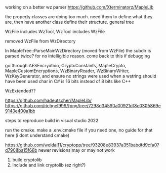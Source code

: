 working on a better wz parser
https://github.com/Xterminatorz/MapleLib

the property classes are doing too much. need them to define what they are, then have another class define their structure.
general tree

WzFile includes WzTool, WzTool includes WzFile

removed WzFile from WzDirectory

In MapleTree::ParseMainWzDirectory (moved from WzFile)
the subdir is parsed twice? for no intelligible reason. come back to this if debugging

go through
AESEncryotion, CryptoConstants, MapleCrypto, MapleCustomEncryptions,
WzBinaryReader, WzBinaryWriter, WzKeyGenerator, and ensure no strings were used when a wstring should have been used
char in C# is 16 bits instead of 8 bits like C++

WzExtended??

https://github.com/hadeutscher/MapleLib/
https://github.com/richgel999/fpng/tree/7298d34590a00921df8c0305869e9143e400a1bb

steps to reproduce build in visual studio 2022


run the cmake. make a .env.cmake file if you need one, no guide for that here (i dont understand cmake)


https://github.com/weidai11/cryptopp/tree/93208e83937a351babdfd9cfa07d7908ba15f68b
newer revisions may or may not work

1. build cryptolib
2. include and link cryptolib (ez right?)
